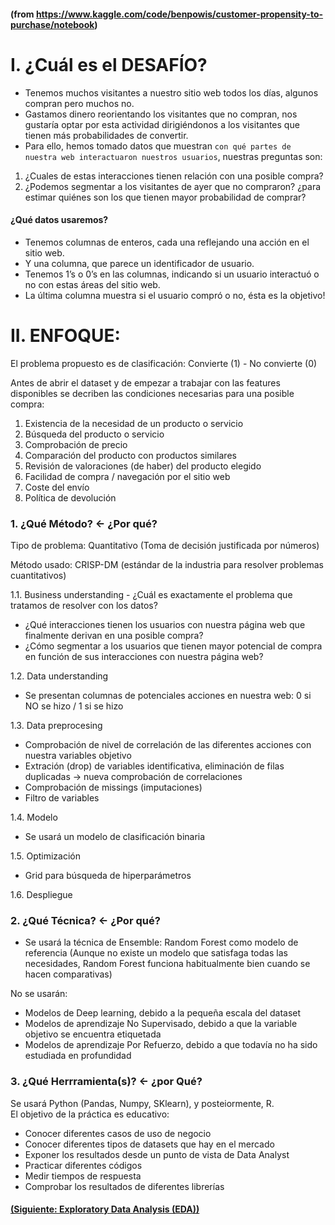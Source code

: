 #### (from https://www.kaggle.com/code/benpowis/customer-propensity-to-purchase/notebook)

# I. ¿Cuál es el DESAFÍO?

- Tenemos muchos visitantes a nuestro sitio web todos los días, algunos compran pero muchos no. 
- Gastamos dinero reorientando los visitantes que no compran, nos gustaría optar por esta actividad dirigiéndonos a los visitantes que tienen más probabilidades de convertir. 
- Para ello, hemos tomado datos que muestran `con qué partes de nuestra web interactuaron nuestros usuarios`, nuestras preguntas son:

1. ¿Cuales de estas interacciones tienen relación con una posible compra?
2. ¿Podemos segmentar a los visitantes de ayer que no compraron? ¿para estimar quiénes son los que tienen mayor probabilidad de comprar?


#### ¿Qué datos usaremos?

- Tenemos columnas de enteros, cada una reflejando una acción en el sitio web.
- Y una columna, que parece un identificador de usuario.
- Tenemos 1’s o 0’s en las columnas, indicando si un usuario interactuó o no con estas áreas del sitio web. 
- La última columna muestra si el usuario compró o no, ésta es la objetivo!

# II. ENFOQUE:
El problema propuesto es de clasificación: Convierte (1) - No convierte (0)

Antes de abrir el dataset y de empezar a trabajar con las features disponibles se decriben las condiciones necesarias para una posible compra:

1. Existencia de la necesidad de un producto o servicio
2. Búsqueda del producto o servicio
3. Comprobación de precio
4. Comparación del producto con productos similares
5. Revisión de valoraciones (de haber) del producto elegido
6. Facilidad de compra / navegación por el sitio web
7. Coste del envío
8. Política de devolución

### 1. ¿Qué Método? <- ¿Por qué?

Tipo de problema: Quantitativo (Toma de decisión justificada por números) </br>

Método usado: CRISP-DM (estándar de la industria para resolver problemas cuantitativos)

1.1. Business understanding - ¿Cuál es exactamente el problema que tratamos de resolver con los datos? <br/>

- ¿Qué interacciones tienen los usuarios con nuestra página web que finalmente derivan en una posible compra?
- ¿Cómo segmentar a los usuarios que tienen mayor potencial de compra en función de sus interacciones con nuestra página web?

1.2. Data understanding <br/>

- Se presentan columnas de potenciales acciones en nuestra web: 0 si NO se hizo / 1 si se hizo

1.3. Data preprocesing  <br/>

- Comprobación de nivel de correlación de las diferentes acciones con nuestra variables objetivo
- Extración (drop) de variables identificativa, eliminación de filas duplicadas -> nueva comprobación de correlaciones
- Comprobación de missings (imputaciones)
- Filtro de variables

1.4. Modelo <br/>

- Se usará un modelo de clasificación binaria

1.5. Optimización  <br/>

- Grid para búsqueda de hiperparámetros

1.6. Despliegue


### 2. ¿Qué Técnica? <- ¿Por qué?

- Se usará la técnica de Ensemble: Random Forest como modelo de referencia
(Aunque no existe un modelo que satisfaga todas las necesidades, Random Forest funciona habitualmente bien cuando se hacen comparativas)

No se usarán:
- Modelos de Deep learning, debido a la pequeña escala del dataset
- Modelos de aprendizaje No Supervisado, debido a que la variable objetivo se encuentra etiquetada
- Modelos de aprendizaje Por Refuerzo, debido a que todavía no ha sido estudiada en profundidad

### 3. ¿Qué Herrramienta(s)? <- ¿por Qué?

Se usará Python (Pandas, Numpy, SKlearn), y posteiormente, R.  </br>
El objetivo de la práctica es educativo: 
- Conocer diferentes casos de uso de negocio
- Conocer diferentes tipos de datasets que hay en el mercado
- Exponer los resultados desde un punto de vista de Data Analyst
- Practicar diferentes códigos
- Medir tiempos de respuesta
- Comprobar los resultados de diferentes librerías

#### [(Siguiente: Exploratory Data Analysis (EDA))](https://github.com/akimwong/1_OnPremise/tree/main/Journey/002/01_Classification/01_Titanic/)

